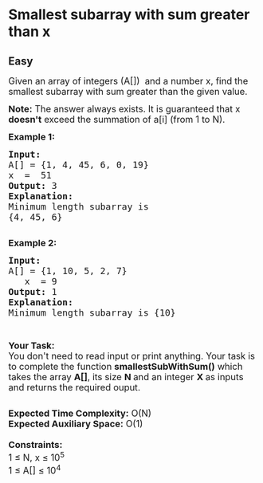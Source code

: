 # Smallest subarray with sum greater than x
## Easy 
<div class="problem-statement">
                <p></p><p><span style="font-size:18px">Given an array of integers (A[]) &nbsp;and a number x, find the smallest subarray with sum greater than the given value.</span></p>

<p><span style="font-size:18px"><strong>Note:</strong> The answer always exists. It is guaranteed that x <strong>doesn't</strong> exceed the summation of a[i] (from 1 to N).</span></p>

<p><span style="font-size:18px"><strong>Example 1:</strong></span></p>

<pre><span style="font-size:18px"><strong>Input:</strong>
A[] = {1, 4, 45, 6, 0, 19}
x  =  51
<strong>Output:</strong> 3
<strong>Explanation:</strong>
Minimum length subarray is 
{4, 45, 6}</span></pre>

<div><br>
<span style="font-size:18px"><strong>Example 2:</strong></span></div>

<pre><span style="font-size:18px"><strong>Input:</strong>
A[] = {1, 10, 5, 2, 7}
   x  = 9
<strong>Output:</strong> 1
<strong>Explanation:</strong>
Minimum length subarray is {10}</span></pre>

<p>&nbsp;</p>

<p><span style="font-size:18px"><strong>Your Task:&nbsp;&nbsp;</strong><br>
You don't need to read input or print anything. Your task is to complete the function <strong>smallestSubWithSum</strong></span><span style="font-size:18px"><strong>()</strong>&nbsp;which takes the array <strong>A[]</strong>, its size <strong>N </strong>and an integer <strong>X&nbsp;</strong>as inputs and returns the required ouput.</span></p>

<p><br>
<span style="font-size:18px"><strong>Expected Time Complexity:</strong> O(N)<br>
<strong>Expected Auxiliary Space:</strong> O(1)<br>
<br>
<strong>Constraints:</strong><br>
1 ≤ N, x ≤ 10<sup>5</sup><br>
1 ≤ A[] ≤ 10<sup>4</sup></span></p>
 <p></p>
            </div>